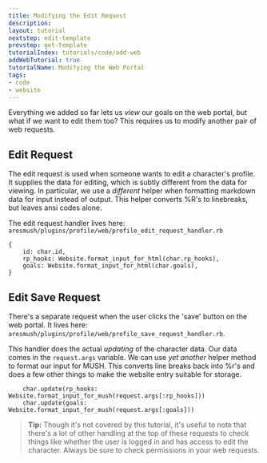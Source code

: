 ```yaml
---
title: Modifying the Edit Request
description:
layout: tutorial
nextstep: edit-template
prevstep: get-template
tutorialIndex: tutorials/code/add-web
addWebTutorial: true
tutorialName: Modifying the Web Portal
tags: 
- code
- website
---
```


Everything we added so far lets us *view* our goals on the web portal, but what if we want to edit them too?  This requires us to modify another pair of web requests.

## Edit Request

The edit request is used when someone wants to edit a character's profile.  It supplies the data for editing, which is subtly different from the data for viewing.  In particular, we use a *different* helper when formatting markdown data for input instead of output.  This helper converts %R's to linebreaks, but leaves ansi codes alone.

The edit request handler lives here:  `aresmush/plugins/profile/web/profile_edit_request_handler.rb`

    {
        id: char.id,
        rp_hooks: Website.format_input_for_html(char.rp_hooks),
        goals: Website.format_input_for_html(char.goals),
    }

## Edit Save Request

There's a separate request when the user clicks the 'save' button on the web portal.  It lives here: `aresmush/plugins/profile/web/profile_save_request_handler.rb`.

This handler does the actual *updating* of the character data.  Our data comes in the `request.args` variable.  We can use *yet another* helper method to format our input for MUSH.  This converts line breaks back into %r's and does a few other things to make the website entry suitable for storage.

        char.update(rp_hooks: Website.format_input_for_mush(request.args[:rp_hooks]))
        char.update(goals: Website.format_input_for_mush(request.args[:goals]))

> <i class="fa fa-info-circle"></i> **Tip:** Though it's not covered by this tutorial, it's useful to note that there's a lot of other handling at the top of these requests to check things like whether the user is logged in and has access to edit the character.  Always be sure to check permissions in your web requests.

